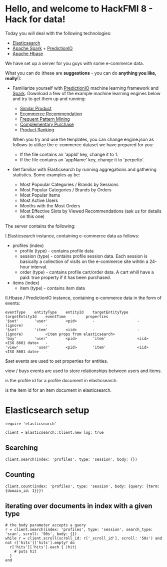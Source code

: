 # Hello, and welcome to HackFMI 8 - Hack for data!

Today you will deal with the following technologies:
- [Elasticsearch](https://www.elastic.co/products/elasticsearch)
- [Apache Spark](http://spark.apache.org/) + [PredictionIO](http://predictionio.incubator.apache.org/)
- [Apache Hbase](https://hbase.apache.org/)

We have set up a server for you guys with some e-commerce data.

What you can do (these are **suggestions** - you can do **anything you like, really**!):
* Familiarize yourself with  [PredictionIO](http://predictionio.incubator.apache.org/) machine learning framework and [Spark](http://spark.apache.org/). Download a few of the example machine learning engines below and try to get them up and running:
  - [Similar Product](https://github.com/apache/incubator-predictionio-template-similar-product)
  - [Ecommerce Recommendation](https://github.com/apache/incubator-predictionio-template-ecom-recommender)
  - [Frequent Pattern Mining](https://github.com/goliasz/pio-template-fpm)
  - [Complementary Purchase](https://github.com/PredictionIO/template-scala-parallel-complementarypurchase)
  - [Product Ranking](https://github.com/PredictionIO/template-scala-parallel-productranking)
  
  When you try and use the templates, you can change engine.json as follows to utilize the e-commerce dataset we have prepared for you:
  
  - If the file contains an 'appId' key, change it to 1.
  - If the file contains an 'appName' key, change it to 'perpetto'.
  
* Get familiar with Elasticsearch by running aggregations and gathering statistics. Some examples ay be:
  - Most Popoular Categories / Brands by Sessions
  - Most Popular Categories / Brands by Orders
  - Most Popular Items
  - Most Active Users
  - Months with the Most Orders
  - Most Effective Slots by Viewed Recommendations (ask us for details on this one)


The server contains the following:

I.Elasticsearch instance, containing e-commerce data as follows:

- profiles (index)
  - profile (type) - contains profile data
  - session (type) - contains profile session data. Each session is basically a collection of visits on the e-commerce site wihtin a 24-hour interval.
  - order (type) - contains profile cart/order data. A cart whill have a paid: true property if it has been purchased.
- items (index)
  - item (type) - contains item data


II.Hbase / PredictionIO instance, containing e-commerce data in the form of events:
```
eventType    entityType    entityId    targetEntityType    targetEntityId    eventTime         properties
'$set'       'user'        <pid>       -                   -                 (ignore)          -
'$set'       'item'        <iid>       -                   -                 (ignore)          <item props from elasticsearch>
'buy'        'user'        <pid>       'item'              <iid>             <ISO 8601 date>   -
'view'        'user'       <pid>       'item'              <iid>             <ISO 8601 date>   -
```
$set events are used to set properties for entities.

view / buys events are used to store relationships between users and items.

<pid> is the profile id for a profile document in elasticsearch.

<iid> is the item id for an item document in elasticsearch.


# Elasticsearch setup
```
require 'elasticsearch'

client = Elasticsearch::Client.new log: true
```

## Searching
```
client.search(index: 'profiles', type: 'session', body: {})
```

## Counting
```
client.count(index: 'profiles', type: 'session', body: {query: {term: {domain_id: 1}}})
```

## iterating over documents in index with a given type
```
# the body parameter accepts a query
r = client.search(index: 'profiles', type: 'session', search_type: 'scan', scroll: '50s', body: {})
while r = client.scroll(scroll_id: r['_scroll_id'], scroll: '50s') and not r['hits']['hits'].empty? do
  r['hits']['hits'].each { |hit|
    # puts hit
  }
end
```
